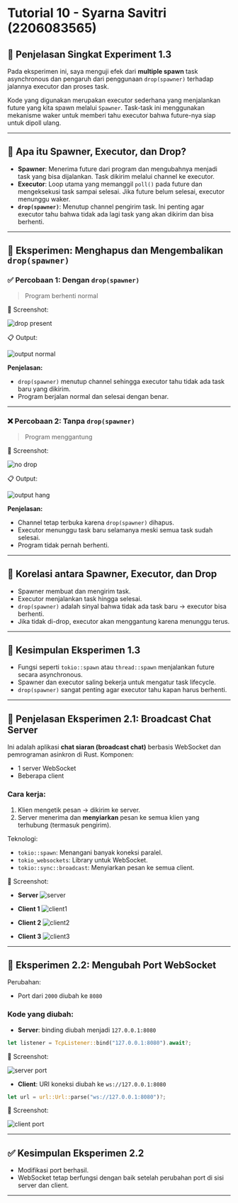 # Tutorial 10 - Syarna Savitri (2206083565)

## 🧪 Penjelasan Singkat Experiment 1.3

Pada eksperimen ini, saya menguji efek dari **multiple spawn** task asynchronous dan pengaruh dari penggunaan `drop(spawner)` terhadap jalannya executor dan proses task.

Kode yang digunakan merupakan executor sederhana yang menjalankan future yang kita spawn melalui `Spawner`. Task-task ini menggunakan mekanisme waker untuk memberi tahu executor bahwa future-nya siap untuk dipoll ulang.

---

## 🧠 Apa itu Spawner, Executor, dan Drop?

- **Spawner**: Menerima future dari program dan mengubahnya menjadi task yang bisa dijalankan. Task dikirim melalui channel ke executor.
- **Executor**: Loop utama yang memanggil `poll()` pada future dan mengeksekusi task sampai selesai. Jika future belum selesai, executor menunggu waker.
- **`drop(spawner)`**: Menutup channel pengirim task. Ini penting agar executor tahu bahwa tidak ada lagi task yang akan dikirim dan bisa berhenti.

---

## 🧪 Eksperimen: Menghapus dan Mengembalikan `drop(spawner)`

### ✅ Percobaan 1: Dengan `drop(spawner)`

> Program berhenti normal

📸 Screenshot:

![drop present](https://github.com/user-attachments/assets/5c7fbd20-0580-400b-afe4-fcfbd8a63413)

📋 Output:

![output normal](https://github.com/user-attachments/assets/09b86233-b0d8-4609-859c-c9dff44e801b)

**Penjelasan:**
- `drop(spawner)` menutup channel sehingga executor tahu tidak ada task baru yang dikirim.
- Program berjalan normal dan selesai dengan benar.

---

### ❌ Percobaan 2: Tanpa `drop(spawner)`

> Program menggantung

📸 Screenshot:

![no drop](https://github.com/user-attachments/assets/3174c900-7e2a-4073-ad3f-58d411a87245)

📋 Output:

![output hang](https://github.com/user-attachments/assets/0440f1aa-1f49-44b1-8fec-c117784c80cf)

**Penjelasan:**
- Channel tetap terbuka karena `drop(spawner)` dihapus.
- Executor menunggu task baru selamanya meski semua task sudah selesai.
- Program tidak pernah berhenti.

---

## 🔗 Korelasi antara Spawner, Executor, dan Drop

- Spawner membuat dan mengirim task.
- Executor menjalankan task hingga selesai.
- `drop(spawner)` adalah sinyal bahwa tidak ada task baru → executor bisa berhenti.
- Jika tidak di-drop, executor akan menggantung karena menunggu terus.

---

## 🧾 Kesimpulan Eksperimen 1.3

- Fungsi seperti `tokio::spawn` atau `thread::spawn` menjalankan future secara asynchronous.
- Spawner dan executor saling bekerja untuk mengatur task lifecycle.
- `drop(spawner)` sangat penting agar executor tahu kapan harus berhenti.

---

## 📡 Penjelasan Eksperimen 2.1: Broadcast Chat Server

Ini adalah aplikasi **chat siaran (broadcast chat)** berbasis WebSocket dan pemrograman asinkron di Rust. Komponen:
- 1 server WebSocket
- Beberapa client

### Cara kerja:
1. Klien mengetik pesan → dikirim ke server.
2. Server menerima dan **menyiarkan** pesan ke semua klien yang terhubung (termasuk pengirim).

Teknologi:
- `tokio::spawn`: Menangani banyak koneksi paralel.
- `tokio_websockets`: Library untuk WebSocket.
- `tokio::sync::broadcast`: Menyiarkan pesan ke semua client.

📸 Screenshot:

- **Server**
  ![server](https://github.com/user-attachments/assets/cb3209eb-c187-436e-9598-bec2d7f062b7)
  
- **Client 1**
  ![client1](https://github.com/user-attachments/assets/e52294f4-78ba-4a80-a171-abd045a5816c)
  
- **Client 2**
  ![client2](https://github.com/user-attachments/assets/ba11598b-4706-48e5-bb1b-3880f69cd593)
  
- **Client 3**
  ![client3](https://github.com/user-attachments/assets/e19ad952-fbad-4c5b-a390-16b77e9b82a6)

---

## 🔧 Eksperimen 2.2: Mengubah Port WebSocket

Perubahan:
- Port dari `2000` diubah ke `8080`

### Kode yang diubah:

- **Server**: binding diubah menjadi `127.0.0.1:8080`

```rust
let listener = TcpListener::bind("127.0.0.1:8080").await?;
```

📸 Screenshot:

![server port](https://github.com/user-attachments/assets/1a94905c-3594-406b-8c9c-4d3f99595bb6)

- **Client**: URI koneksi diubah ke `ws://127.0.0.1:8080`

```rust
let url = url::Url::parse("ws://127.0.0.1:8080")?;
```

📸 Screenshot:

![client port](https://github.com/user-attachments/assets/a18f918f-60e4-4c84-995b-69050a82dba8)

---

## ✅ Kesimpulan Eksperimen 2.2

- Modifikasi port berhasil.
- WebSocket tetap berfungsi dengan baik setelah perubahan port di sisi server dan client.

---
